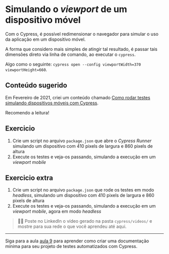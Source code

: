# Simulando o _viewport_ de um dispositivo móvel

Com o Cypress, é possível redimensionar o navegador para simular o uso da aplicação em um dispositivo móvel.

A forma que considero mais simples de atingir tal resultado, é passar tais dimensões direto via linha de comando, ao executar o `cypress`.

Algo como o seguinte: `cypress open --config viewportWidth=370 viewportHeight=660`.

## Conteúdo sugerido

Em Fevereiro de 2021, criei um conteúdo chamado [Como rodar testes simulando dispositivos móveis com Cypress](https://talkingabouttesting.com/2021/02/22/como-rodar-testes-simulando-dispositivos-moveis-com-cypress/).

Recomendo a leitura!

## Exercicio

1. Crie um script no arquivo `package.json` que abre o _Cypress Runner_ simulando um dispositivo com 410 pixels de largura e 860 pixels de altura
2. Execute os testes e veja-os passando, simulando a execução em um _viewport mobile_

## Exercicio extra

1. Crie um script no arquivo `package.json` que rode os testes em modo _headless_, simulando um dispositivo com 410 pixels de largura e 860 pixels de altura
2. Execute os testes e veja-os passando, simulando a execução em um _viewport mobile_, agora em modo _headless_

> 👨‍🏫 Poste no LinkedIn o vídeo gerado na pasta `cypress/videos/` e mostre para sua rede o que você aprendeu até aqui.

___

Siga para a aula [aula 9](./09.md) para aprender como criar uma documentação mínima para seu projeto de testes automatizados com Cypress.
